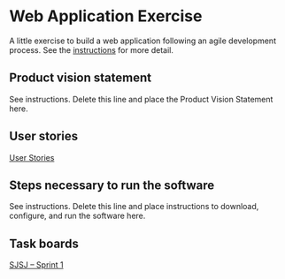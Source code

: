# Web Application Exercise

A little exercise to build a web application following an agile development process. See the [instructions](instructions.md) for more detail.

## Product vision statement

See instructions. Delete this line and place the Product Vision Statement here.

## User stories

[User Stories](https://github.com/software-students-spring2025/2-web-app-sjsj/issues)

## Steps necessary to run the software

See instructions. Delete this line and place instructions to download, configure, and run the software here.

## Task boards

[SJSJ – Sprint 1](https://github.com/orgs/software-students-spring2025/projects/48/views/1)
